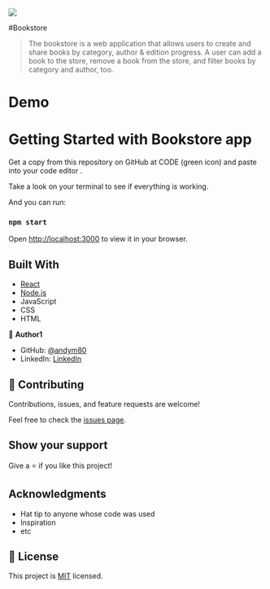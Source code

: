 ![](https://img.shields.io/badge/Microverse-blueviolet)

#Bookstore

>The bookstore is a web application that allows users to create and share books by category, author & edition progress.
 A user can add a book to the store, remove a book from the store, and filter books by category and author, too.

# Demo



# Getting Started with Bookstore app

Get a copy from this repository on GitHub at CODE (green icon) and paste into your code editor .

Take a look on your terminal to see if everything is working.

And you can run:
### `npm start`

Open [http://localhost:3000](http://localhost:3000) to view it in your browser.


## Built With

- [React](https://reactjs.org/)
- [Node.js](https://nodejs.org/)
- JavaScript
- CSS
- HTML

👤 **Author1**

- GitHub: [@andym80](https://github.com/andym80)
- LinkedIn: [LinkedIn](http://lnnk.in/ekew)

## 🤝 Contributing

Contributions, issues, and feature requests are welcome!

Feel free to check the [issues page](../../issues/).

## Show your support

Give a ⭐️ if you like this project!

## Acknowledgments

- Hat tip to anyone whose code was used
- Inspiration
- etc
## 📝 License

This project is [MIT](./LICENSE) licensed.
